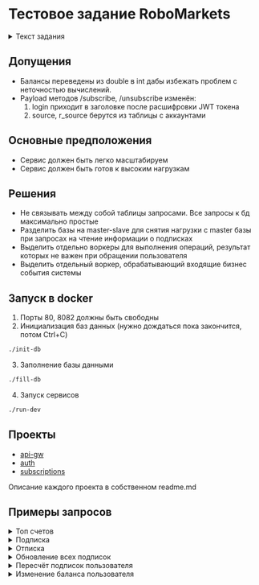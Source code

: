 # Тестовое задание RoboMarkets

<details>
  <summary>Текст задания</summary>
  Дано. 
  
  БД со следующей структурой и данными.

```sql
# DROP TABLE IF EXISTS `account`;

CREATE TABLE `account` (
`login` bigint(20) unsigned NOT NULL COMMENT 'account',
`source` int(10) unsigned NOT NULL,
`balance_usd` double DEFAULT '0' COMMENT 'account balance',
`balance_usd_sub` double DEFAULT '0' COMMENT 'subscription network balance',
PRIMARY KEY (`source`, `login`)
) ENGINE=InnoDB;

INSERT INTO `account` VALUES
('60000000000060839', '203', '20', '0'),
('60000000000060840', '203', '10', '0'),
('60000000000061841', '203', '20', '0'),
('60000000000062842', '203', '30', '0'),
('60000000000063843', '203', '40', '0'),
('60000000000064844', '203', '50', '0'),
('60000000000065845', '203', '60', '0'),
('60000000000066847', '203', '70', '0'),
('60000000000067850', '203', '80', '0'),
('60000000000068851', '203', '90', '0'),
('60000000000069853', '203', '80', '0'),
('60000000000070854', '203', '70', '0'),
('60000000000071855', '203', '60', '0'),
('60000000000072854', '203', '50', '0'),
('60000000000073855', '203', '40', '0');

# DROP TABLE IF EXISTS `subscription`;

CREATE TABLE `subscription` (
`login` bigint(20) unsigned NOT NULL COMMENT 'trader account',
`source` int(10) unsigned NOT NULL COMMENT 'trader source',
`r_login` bigint(20) unsigned NOT NULL COMMENT 'investor account',
`r_source` int(10) unsigned NOT NULL COMMENT 'investor source',
PRIMARY KEY (`source`,`login`,`r_source`,`r_login`),
KEY `r_idx` (`r_source`,`r_login`,`source`,`login`)
) ENGINE=InnoDB;

INSERT INTO `subscription` VALUES

# 1й треугольник

('60000000000060839', '203', '60000000000060840', '203'),
('60000000000060840', '203', '60000000000061841', '203'),
('60000000000061841', '203', '60000000000060839', '203'),

# 2й треугольник

('60000000000062842', '203', '60000000000063843', '203'),
('60000000000062842', '203', '60000000000064844', '203'),
('60000000000064844', '203', '60000000000063843', '203'),

# ромб

('60000000000064844', '203', '60000000000065845', '203'),
('60000000000064844', '203', '60000000000066847', '203'),
('60000000000065845', '203', '60000000000067850', '203'),
('60000000000066847', '203', '60000000000067850', '203'),

# узлы 2го треугольника

('60000000000063843', '203', '60000000000068851', '203'),
('60000000000063843', '203', '60000000000069853', '203'),

# узлы ромба

('60000000000067850', '203', '60000000000070854', '203'),
('60000000000067850', '203', '60000000000071855', '203');

```

Задание.

Реализовать nodejs сервис, предоставляющий следующий HTTP API для работы с данными БД.

Произвести первоначальный рассчет балансов подписок (баланс сети подписок).
Баланс сети подписок (subscription network balance) для провайдера - это сумма собственного баланса провайдера и балансов всех аккаунтов, подписанных на него как непосредственно, так и через другие аккаунты на всех уровнях.

Любой счет не может входить в сеть подписок более одного раза.

GET /rating
Выдача счетов, отсортированных по балансу подписок + количество подписчиков сети result = [ { source, login, balance_usd, balance_usd_sub, subscribers_count } ]

POST /subscribe
Cоздание подписки, добавляет запись в `subscription` + приводит к пересчету баланса сети
payload = { login, source, r_login, r_sorce }

POST /unsubscribe
Удаление подписки, удаляет строку из `subscription` + приводит к пересчету баланса сети
payload = { login, source, r_login, r_sorce }

Дополнительные задания (не обязательно, будет являться плюсом)

- При создании и удалении подписок, пересчитывать балансы сети аккаунтов, затронутых этим изменением (балансы в затронутой части сети подписок).
- Спроектировать и реализовать API метод изменения баланса счета, приводящий к пересчету баланса сети.

Пояснения:

- Язык: javascript nodejs + возможны модули для работы с СУБД и HTTP
- СУБД: Предпочтительно MYSQL
- Для выполнения задания можно использовать любые средства SQL, PLSQL и тд
- Возможно расширение структуры таблиц (добавление полей, индексов и тд)
- Возможно добавление новых таблиц
- Возможно привлечение любых средств и технологий, целесообразность применения которых мы будем обсуждать на собеседовании
</details>

## Допущения

- Балансы переведены из double в int дабы избежать проблем с неточностью вычислений.
- Payload методов /subscribe, /unsubscribe изменён:
  1. login приходит в заголовке после расшифровки JWT токена
  2. source, r_source берутся из таблицы с аккаунтами

## Основные предположения

- Сервис должен быть легко масштабируем
- Сервис должен быть готов к высоким нагрузкам

## Решения

- Не связывать между собой таблицы запросами. Все запросы к бд максимально простые
- Разделить базы на master-slave для снятия нагрузки с master базы при запросах на чтение информации о подписках
- Выделить отдельно воркеры для выполнения операций, результат которых не важен при обращении пользователя
- Выделить отдельный воркер, обрабатывающий входящие бизнес события системы

## Запуск в docker

1. Порты 80, 8082 должны быть свободны
2. Инициализация баз данных (нужно дождаться пока закончится, потом Ctrl+C)

```bash
./init-db
```

3. Заполнение базы данными

```bash
./fill-db
```

4. Запуск сервисов

```bash
./run-dev
```

## Проекты

- [api-gw](https://github.com/ttfb-dev/test_job/tree/master/api-gw)
- [auth](https://github.com/ttfb-dev/test_job/tree/master/auth)
- [subscriptions](https://github.com/ttfb-dev/test_job/tree/master/subscriptions)

Описание каждого проекта в собственном readme.md

## Примеры запросов

<details>
  <summary>Топ счетов</summary>

```bash
curl --location --request GET '127.0.0.1/v1/rating'
```

</details>

<details>
  <summary>Подписка</summary>
  
  ```bash
  curl --location --request POST '127.0.0.1/v1/subscribe' \
  --header 'Authorization: Bearer eyJhbGciOiJIUzI1NiIsInR5cCI6IkpXVCJ9.eyJzdWIiOiI2MDAwMDAwMDAwMDA2NDg0NCIsIm5hbWUiOiJKb2huIERvZSIsImlhdCI6MTUxNjIzOTAyMn0.-UDpdJV27oQ5GnikTMSfPMyna8WcOpcAao4xji1yVQU' \
  --header 'Content-Type: application/json' \
  --data-raw '{
      "subscribe_to": "60000000000060839"
  }'
  ```
</details>
<details>
  <summary>Отписка</summary>
  
  ```bash
  curl --location --request POST '127.0.0.1/v1/unsubscribe' \
  --header 'Authorization: Bearer eyJhbGciOiJIUzI1NiIsInR5cCI6IkpXVCJ9.eyJzdWIiOiI2MDAwMDAwMDAwMDA2NDg0NCIsIm5hbWUiOiJKb2huIERvZSIsImlhdCI6MTUxNjIzOTAyMn0.-UDpdJV27oQ5GnikTMSfPMyna8WcOpcAao4xji1yVQU' \
  --header 'Content-Type: application/json' \
  --data-raw '{
      "unsubscribe_from": "60000000000060839"
  }'
  ```
</details>
<details>
  <summary>Обновление всех подписок</summary>
  
- Метод не публичный (не доступен через api-gw), можно вызывать только напрямую через сервис

```bash
curl --location --request POST '127.0.0.1:8082/v1/refresh-all'
```

</details>
<details>
  <summary>Пересчёт подписок пользователя</summary>

```bash
curl --location --request POST '127.0.0.1/v1/refresh' \
--header 'Authorization: Bearer eyJhbGciOiJIUzI1NiIsInR5cCI6IkpXVCJ9.eyJzdWIiOiI2MDAwMDAwMDAwMDA2NDg0NCIsIm5hbWUiOiJKb2huIERvZSIsImlhdCI6MTUxNjIzOTAyMn0.-UDpdJV27oQ5GnikTMSfPMyna8WcOpcAao4xji1yVQU'
```

</details>
<details>
  <summary>Изменение баланса пользователя</summary>

- Параметр correlation должен быть уникальным для каждого запроса в рамках одной минуты
- Метод не публичный (не доступен через api-gw), потому вызывается напрямую через сервис

```bash
curl --location --request POST '127.0.0.1:8082/v1/change-balance' \
--header 'Content-Type: application/json' \
--data-raw '{
    "correlation": "d7831e33-d651-4fb9-84b4-9997cab677b1",
    "login": "60000000000061841",
    "balance_diff": -1000
}'
```

</details>
